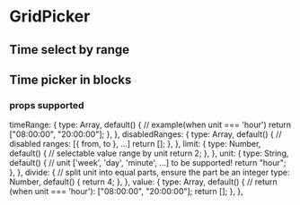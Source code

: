 # GridPicker

## Time select by range

## Time picker in blocks


### props supported
timeRange: {
  type: Array,
  default() {
    // example(when unit === 'hour')
    return ["08:00:00", "20:00:00"];
  },
},
disabledRanges: {
  type: Array,
  default() {
    // disabled ranges: [{ from, to }, ...]
    return [];
  },
},
limit: {
  type: Number,
  default() {
    // selectable value range by unit
    return 2;
  },
},
unit: {
  type: String,
  default() {
    // unit ['week', 'day', 'minute', ...] to be supported!
    return "hour";
  },
},
divide: {
  // split unit into equal parts, ensure the part be an integer
  type: Number,
  default() {
    return 4;
  },
},
value: {
  type: Array,
  default() {
    // return (when unit === 'hour'): ["08:00:00", "20:00:00"];
    return [];
  },
},
